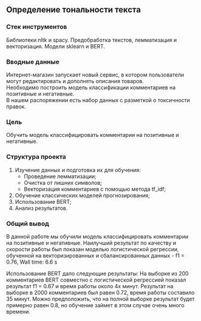 
## Определение тональности текста
### Стек инструментов
Библиотеки nltk и spacy.
Предобработка текстов, лемматизация и векторизация.
Модели sklearn и BERT.
### Вводные данные
Интернет-магазин запускает новый сервис, в котором пользователи могут редактировать и дополнять описания товаров.  
Необходимо построить модель классификации комментариев на позитивные и негативные.  
В нашем распоряжении есть набор данных с разметкой о токсичности правок.  

### Цель
Обучить модель классифицировать комментарии на позитивные и негативные.

### Структура проекта  

1. Изучение данных и подготовка их для обучения:
    * Проведение лемматизации;
    * Очистка от лишних символов;
    * Векторизация комментариев с помощью метода tf_idf;
2. Обучение классических моделей прогнозирования;
3. Использование BERT;
4. Анализ результатов.

### Общий вывод

В данной работе мы обучили модель классифицировать комментарии на позитивные и негативные.
Наилучший результат по качеству и скорости работы был показан моделью логистической регрессии, обученной на векторизированных и сбалансированных данных - f1 = 0.76, Wall time: 6.6 s

Использование BERT дало следующие результаты:
На выборке из 200 комментариев BERT совместно с логистической регрессией показал результат f1 = 0.67 и время работы около 4х минут. Результат на выборке в 2000 комментариев был равен 0.72, время работы составило 35 минут.
Можно предположить, что на полной выборке результат будет примерно равен 0.8, но обучение займет в этом случае очень много времени.
